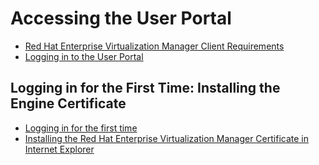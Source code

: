 # Accessing the User Portal

* [Red Hat Enterprise Virtualization Manager Client Requirements](Red_Hat_Enterprise_Virtualization_Manager_Client_Requirements)
* [Logging in to the User Portal](Logging_in_to_the_User_Portal1)

## Logging in for the First Time: Installing the Engine Certificate

* [Logging in for the first time](Logging_in_for_the_first_time1)
* [Installing the Red Hat Enterprise Virtualization Manager Certificate in Internet Explorer](Installing_the_Red_Hat_Enterprise_Virtualization_Manager_Certificate_in_Internet_Explorer)
